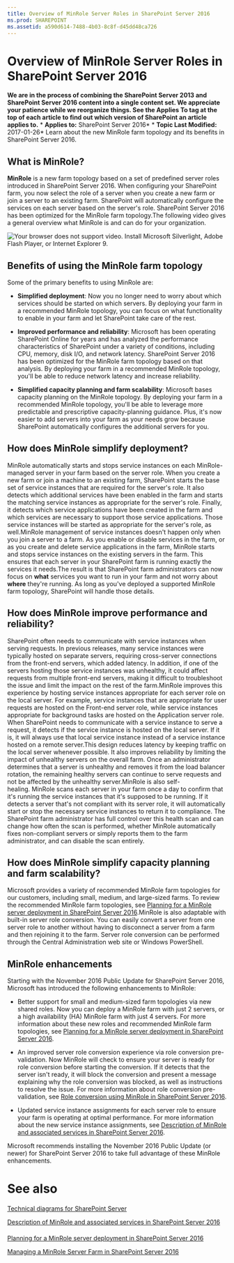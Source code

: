 ```yaml
---
title: Overview of MinRole Server Roles in SharePoint Server 2016
ms.prod: SHAREPOINT
ms.assetid: a590d614-7488-4b03-8c8f-d45dd48ca726
---
```



# Overview of MinRole Server Roles in SharePoint Server 2016
 **We are in the process of combining the SharePoint Server 2013 and SharePoint Server 2016 content into a single content set. We appreciate your patience while we reorganize things. See the Applies To tag at the top of each article to find out which version of SharePoint an article applies to.** * **Applies to:** SharePoint Server 2016*  * **Topic Last Modified:** 2017-01-26* Learn about the new MinRole farm topology and its benefits in SharePoint Server 2016.
## What is MinRole?

 **MinRole** is a new farm topology based on a set of predefined server roles introduced in SharePoint Server 2016. When configuring your SharePoint farm, you now select the role of a server when you create a new farm or join a server to an existing farm. SharePoint will automatically configure the services on each server based on the server's role. SharePoint Server 2016 has been optimized for the MinRole farm topology.The following video gives a general overview what MinRole is and can do for your organization.
  
    
    
![Your browser does not support video. Install Microsoft Silverlight, Adobe Flash Player, or Internet Explorer 9.](images/)
  
    
    

  
    
    

  
    
    

## Benefits of using the MinRole farm topology

Some of the primary benefits to using MinRole are:
- **Simplified deployment**: Now you no longer need to worry about which services should be started on which servers. By deploying your farm in a recommended MinRole topology, you can focus on what functionality to enable in your farm and let SharePoint take care of the rest.
    
  
- **Improved performance and reliability**: Microsoft has been operating SharePoint Online for years and has analyzed the performance characteristics of SharePoint under a variety of conditions, including CPU, memory, disk I/O, and network latency. SharePoint Server 2016 has been optimized for the MinRole farm topology based on that analysis. By deploying your farm in a recommended MinRole topology, you'll be able to reduce network latency and increase reliability.
    
  
- **Simplified capacity planning and farm scalability**: Microsoft bases capacity planning on the MinRole topology. By deploying your farm in a recommended MinRole topology, you'll be able to leverage more predictable and prescriptive capacity-planning guidance. Plus, it's now easier to add servers into your farm as your needs grow because SharePoint automatically configures the additional servers for you.
    
  

## How does MinRole simplify deployment?

MinRole automatically starts and stops service instances on each MinRole-managed server in your farm based on the server role. When you create a new farm or join a machine to an existing farm, SharePoint starts the base set of service instances that are required for the server's role. It also detects which additional services have been enabled in the farm and starts the matching service instances as appropriate for the server's role. Finally, it detects which service applications have been created in the farm and which services are necessary to support those service applications. Those service instances will be started as appropriate for the server's role, as well.MinRole management of service instances doesn't happen only when you join a server to a farm. As you enable or disable services in the farm, or as you create and delete service applications in the farm, MinRole starts and stops service instances on the existing servers in the farm. This ensures that each server in your SharePoint farm is running exactly the services it needs.The result is that SharePoint farm administrators can now focus on **what** services you want to run in your farm and not worry about **where** they're running. As long as you've deployed a supported MinRole farm topology, SharePoint will handle those details.
## ﻿How does MinRole improve performance and reliability?

SharePoint often needs to communicate with service instances when serving requests. In previous releases, many service instances were typically hosted on separate servers, requiring cross-server connections from the front-end servers, which added latency. In addition, if one of the servers hosting those service instances was unhealthy, it could affect requests from multiple front-end servers, making it difficult to troubleshoot the issue and limit the impact on the rest of the farm.MinRole improves this experience by hosting service instances appropriate for each server role on the local server. For example, service instances that are appropriate for user requests are hosted on the Front-end server role, while service instances appropriate for background tasks are hosted on the Application server role. When SharePoint needs to communicate with a service instance to serve a request, it detects ﻿if the service instance is hosted on the local server. If it is, it will always use that local service instance instead of a service instance hosted on a remote server.﻿This ﻿design reduces latency by keeping ﻿traffic on the local ﻿server whenever possible. It also improves reliability by limiting the impact of unhealthy servers on the overall farm. Once an administrator determines that a server is unhealthy and removes it from the load balancer rotation, the remaining healthy servers can continue to ﻿serve requests and not be affected by the unhealthy server.MinRole is also self-healing. ﻿MinRole scans each server in your farm once a day to confirm that it's running the service instances that it's supposed to be running. If it detects a server that's not compliant with its server role, it will automatically start or stop the necessary service instances to return it to compliance. The SharePoint farm administrator has full control over this health scan and can change ﻿how often the scan is performed, whether MinRole automatically fixes non-compliant servers or simply reports them to the farm administrator, and can disable the scan entirely.
## ﻿How does MinRole simplify capacity planning and farm scalability?

﻿Microsoft provides a variety of recommended MinRole farm topologies for our customers, including small, medium, and large-sized farms. To review the recommended MinRole farm topologies, see  [Planning for a MinRole server deployment in SharePoint Server 2016](html/planning-for-a-minrole-server-deployment-in-sharepoint-server-2016.md).MinRole is also adaptable with ﻿built-in ﻿server role conversion. You can easily convert a server from one server role to another without having to disconnect a server from a farm and then rejoining it to the farm. Server role conversion can be performed through the Central Administration web site or Windows PowerShell.
## ﻿MinRole enhancements

﻿Starting with the November 2016 Public Update for SharePoint Server 2016, ﻿Microsoft has introduced the following enhancements to MinRole:
- Better support for small and medium-sized farm topologies via new shared roles. Now you can ﻿deploy a MinRole farm with just 2 servers, or a high availability (HA) MinRole ﻿farm with just 4 servers. For more ﻿information about these new roles and recommended MinRole farm topologies, see  [Planning for a MinRole server deployment in SharePoint Server 2016](html/planning-for-a-minrole-server-deployment-in-sharepoint-server-2016.md)﻿.
    
  
- ﻿An improved server role conversion experience via role conversion pre-validation. Now MinRole will check to ﻿ensure your ﻿server is ready for role conversion before starting the conversion. If it detects that the server isn't ready, it will block ﻿the conversion and ﻿present a message explaining why the role conversion was blocked, as well as instructions to resolve the issue. For more information about role conversion pre-validation, see  [Role conversion using MinRole in SharePoint Server 2016](html/role-conversion-using-minrole-in-sharepoint-server-2016.md).
    
  
- ﻿Updated service instance assignments for each server role to ensure your farm is operating at optimal performance. For more information about the new service instance assignments, see  [Description of MinRole and associated services in SharePoint Server 2016](html/description-of-minrole-and-associated-services-in-sharepoint-server-2016.md).
    
  
Microsoft recommends installing the November 2016 Public Update (or newer) for SharePoint Server 2016 to take full advantage of these MinRole enhancements.
# See also

#### 

 [Technical diagrams for SharePoint Server](html/technical-diagrams-for-sharepoint-server.md)
  
    
    
 [Description of MinRole and associated services in SharePoint Server 2016](html/description-of-minrole-and-associated-services-in-sharepoint-server-2016.md)
  
    
    

#### 

 [Planning for a MinRole server deployment in SharePoint Server 2016](html/planning-for-a-minrole-server-deployment-in-sharepoint-server-2016.md)
  
    
    
 [Managing a MinRole Server Farm in SharePoint Server 2016](html/managing-a-minrole-server-farm-in-sharepoint-server-2016.md)
  
    
    

  
    
    

